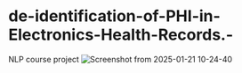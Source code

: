 # de-identification-of-PHI-in-Electronics-Health-Records.-
NLP course project
![Screenshot from 2025-01-21 10-24-40](https://github.com/user-attachments/assets/56f91ac2-6ba6-42ba-ac6c-c60accf3886b)
